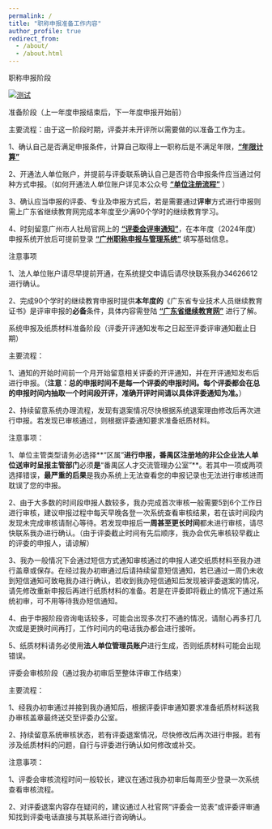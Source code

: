 ```yaml
---
permalink: /
title: "职称申报准备工作内容"
author_profile: true
redirect_from: 
  - /about/
  - /about.html
---
```


​职称申报阶段

[![测试](/images/mstile-310x150.png "诗姐你最爱")](https://markdown.com.cn)

准备阶段（上一年度申报结束后，下一年度申报开始前）

主要流程：由于这一阶段时期，评委并未开评所以需要做的以准备工作为主。

1、确认自己是否满足申报条件，计算自己取得上一职称后是不满足年限，**[“年限计算”](https://docs.qq.com/sheet/DYUVHUVNxY1dXWmxu?tab=BB08J2)**

2、开通法人单位账户，并提前与评委联系确认自己是否符合申报条件应当通过何种方式申报。（如何开通法人单位账户详见本公众号 **[“单位注册流程”](https://mp.weixin.qq.com/s/vaeMY4M0DnrCeKdG_0F27A)** ）

3、确认应当申报的评委、专业及申报方式后，若是需要通过**评审**方式进行申报则需上广东省继续教育网完成本年度至少满90个学时的继续教育学习。

4、时刻留意广州市人社局官网上的 **[“评委会评审通知”](https://rsj.gz.gov.cn/ywzt/rcgz/gzzc/zcsb/pstz/gzsggzjpwhndpsgztz/)**，在本年度（2024年度）申报系统开放后可提前登录 **[“广州职称申报与管理系统”](https://gzrsj.rsj.gz.gov.cn/vsgzhr/login_home.aspx)** 填写基础信息。

注意事项

1、法人单位账户请尽早提前开通，在系统提交申请后请尽快联系我办34626612进行确认。

2、完成90个学时的继续教育申报时提供**本年度的**《广东省专业技术人员继续教育证书》是评审申报的**必备**条件，具体内容需登陆 **[“广东省继续教育网”](https://ggfw.hrss.gd.gov.cn/jxjy/)** 进行了解。

系统申报及纸质材料准备阶段（评委开评通知发布之日起至评委评审通知截止日期）

主要流程：

1、通知的开始时间前一个月开始留意相关评委的开评通知，并在开评通知发布后进行申报。（**注意：总的申报时间不是每一个评委的申报时间。每个评委都会在总的申报时间内抽取一个时间段开评，准确开评时间请以具体评委通知为准。**）

2、持续留意系统办理流程，发现有退案情况尽快根据系统退案理由修改后再次进行申报。若发现已审核通过，则根据评委通知要求准备纸质材料。

注意事项：

1、单位主管类型请务必选择**“区属”**进行申报，番禺区注册地的非公企业法人单位送审时呈报主管部门**必须**是**“番禺区人才交流管理办公室”**。若其中一项或两项选择错误，**最严重的后果**是我办系统上无法查看您的申报记录也无法进行审核进而耽误了您的申报。

2、由于大多数的时间段申报人数较多，我办完成首次审核一般需要5到6个工作日进行审核，建议申报过程中每天早晚各登一次系统查看审核结果，若在该时间段内发现未完成审核请耐心等待。若发现申报后**一周甚至更长时间**都未进行审核，请尽快联系我办进行确认。（由于评委截止时间有先后顺序，我办会优先审核较早截止的评委的申报人，请谅解）

3、我办一般情况下会通过短信方式通知审核通过的申报人递交纸质材料至我办进行盖章或保存。在经过我办初审通过后请持续留意短信通知，若已通过一周仍未收到短信通知可致电我办进行确认，若收到我办短信通知后发现被评委退案的情况，请先修改重新申报后再进行纸质材料的准备。若是在评委即将截止的情况下通过系统初审，可不用等待我办短信通知。

4、由于申报阶段咨询电话较多，可能会出现多次打不通的情况，请耐心再多打几次或是更换时间再打，工作时间内的电话我办都会进行接听。

5、纸质材料请务必使用**法人单位管理员账户**进行生成，否则纸质材料可能会出现错误。

评委会审核阶段（通过我办初审后至整体评审工作结束）

主要流程：

1、经我办初审通过并接到我办通知后，根据评委评审通知要求准备纸质材料送我办审核盖章最终送交至评委办公室。

2、持续留意系统审核状态，若有评委退案情况，尽快修改后再次进行申报。若有涉及纸质材料的问题，自行与评委进行确认如何修改或补交。

注意事项：

1、评委会审核流程时间一般较长，建议在通过我办初审后每周至少登录一次系统查看审核流程。

2、对评委退案内容存在疑问的，建议通过人社官网“评委会一览表”或评委评审通知找到评委电话直接与其联系进行咨询确认。
